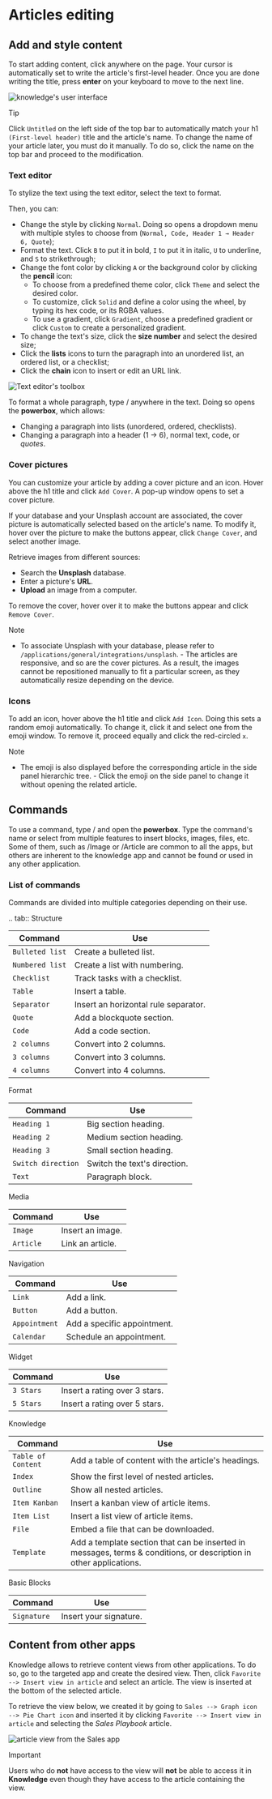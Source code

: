 # Articles editing

## Add and style content

To start adding content, click anywhere on the page. Your cursor is
automatically set to write the article's first-level header. Once you
are done writing the title, press **enter** on your keyboard to move to
the next line.

<img src="articles_editing/ui.png" class="align-center"
alt="knowledge&#39;s user interface" />

> [!TIP]
> Click `Untitled` on the left side of the top bar to automatically
> match your h1 `(First-level header)` title and the article's name. To
> change the name of your article later, you must do it manually. To do
> so, click the name on the top bar and proceed to the modification.

### Text editor

To stylize the text using the text editor, select the text to format.

Then, you can:

- Change the style by clicking `Normal`. Doing so opens a dropdown menu
  with multiple styles to choose from
  (`Normal, Code, Header 1 → Header 6, Quote`);
- Format the text. Click `B` to put it in bold, `I` to put it in italic,
  `U` to underline, and `S` to strikethrough;
- Change the font color by clicking `A` or the background color by
  clicking the **pencil** icon:
  - To choose from a predefined theme color, click `Theme` and select
    the desired color.
  - To customize, click `Solid` and define a color using the wheel, by
    typing its hex code, or its RGBA values.
  - To use a gradient, click `Gradient`, choose a predefined gradient or
    click `Custom` to create a personalized gradient.
- To change the text's size, click the **size number** and select the
  desired size;
- Click the **lists** icons to turn the paragraph into an unordered
  list, an ordered list, or a checklist;
- Click the **chain** icon to insert or edit an URL link.

<img src="articles_editing/style-and-colors.png" class="align-center"
alt="Text editor&#39;s toolbox" />

To format a whole paragraph, type <span class="title-ref">/</span>
anywhere in the text. Doing so opens the **powerbox**, which allows:

- Changing a paragraph into lists (unordered, ordered, checklists).
- Changing a paragraph into a header (1 → 6), normal text,
  <span class="title-ref">code</span>, or *quotes*.

### Cover pictures

You can customize your article by adding a cover picture and an icon.
Hover above the h1 title and click `Add Cover`. A pop-up window opens to
set a cover picture.

If your database and your Unsplash account are associated, the cover
picture is automatically selected based on the article's name. To modify
it, hover over the picture to make the buttons appear, click
`Change Cover`, and select another image.

Retrieve images from different sources:

- Search the **Unsplash** database.
- Enter a picture's **URL**.
- **Upload** an image from a computer.

To remove the cover, hover over it to make the buttons appear and click
`Remove Cover`.

> [!NOTE]
> - To associate Unsplash with your database, please refer to
> `/applications/general/integrations/unsplash`. - The articles are
> responsive, and so are the cover pictures. As a result, the images
> cannot be repositioned manually to fit a particular screen, as they
> automatically resize depending on the device.

### Icons

To add an icon, hover above the h1 title and click `Add Icon`. Doing
this sets a random emoji automatically. To change it, click it and
select one from the emoji window. To remove it, proceed equally and
click the red-circled `x`.

> [!NOTE]
> - The emoji is also displayed before the corresponding article in the
> side panel hierarchic tree. - Click the emoji on the side panel to
> change it without opening the related article.

## Commands

To use a command, type <span class="title-ref">/</span> and open the
**powerbox**. Type the command's name or select from multiple features
to insert blocks, images, files, etc. Some of them, such as
<span class="title-ref">/Image</span> or
<span class="title-ref">/Article</span> are common to all the apps, but
others are inherent to the knowledge app and cannot be found or used in
any other application.

### List of commands

Commands are divided into multiple categories depending on their use.

<div class="tabs">

.. tab:: Structure

| Command         | Use                                  |
|-----------------|--------------------------------------|
| `Bulleted list` | Create a bulleted list.              |
| `Numbered list` | Create a list with numbering.        |
| `Checklist`     | Track tasks with a checklist.        |
| `Table`         | Insert a table.                      |
| `Separator`     | Insert an horizontal rule separator. |
| `Quote`         | Add a blockquote section.            |
| `Code`          | Add a code section.                  |
| `2 columns`     | Convert into 2 columns.              |
| `3 columns`     | Convert into 3 columns.              |
| `4 columns`     | Convert into 4 columns.              |

<div class="tab">

Format

</div>

| Command            | Use                          |
|--------------------|------------------------------|
| `Heading 1`        | Big section heading.         |
| `Heading 2`        | Medium section heading.      |
| `Heading 3`        | Small section heading.       |
| `Switch direction` | Switch the text's direction. |
| `Text`             | Paragraph block.             |

<div class="tab">

Media

</div>

| Command   | Use              |
|-----------|------------------|
| `Image`   | Insert an image. |
| `Article` | Link an article. |

<div class="tab">

Navigation

</div>

| Command       | Use                         |
|---------------|-----------------------------|
| `Link`        | Add a link.                 |
| `Button`      | Add a button.               |
| `Appointment` | Add a specific appointment. |
| `Calendar`    | Schedule an appointment.    |

<div class="tab">

Widget

</div>

| Command   | Use                           |
|-----------|-------------------------------|
| `3 Stars` | Insert a rating over 3 stars. |
| `5 Stars` | Insert a rating over 5 stars. |

<div class="tab">

Knowledge

</div>

| Command            | Use                                                                                                                |
|--------------------|--------------------------------------------------------------------------------------------------------------------|
| `Table of Content` | Add a table of content with the article's headings.                                                                |
| `Index`            | Show the first level of nested articles.                                                                           |
| `Outline`          | Show all nested articles.                                                                                          |
| `Item Kanban`      | Insert a kanban view of article items.                                                                             |
| `Item List`        | Insert a list view of article items.                                                                               |
| `File`             | Embed a file that can be downloaded.                                                                               |
| `Template`         | Add a template section that can be inserted in messages, terms & conditions, or description in other applications. |

<div class="tab">

Basic Blocks

</div>

| Command     | Use                    |
|-------------|------------------------|
| `Signature` | Insert your signature. |

</div>

## Content from other apps

Knowledge allows to retrieve content views from other applications. To
do so, go to the targeted app and create the desired view. Then, click
`Favorite --> Insert view in article` and select an article. The view is
inserted at the bottom of the selected article.

<div class="example">

To retrieve the view below, we created it by going to
`Sales --> Graph icon -->
Pie Chart icon` and inserted it by clicking
`Favorite --> Insert view in article` and selecting the *Sales Playbook*
article.

<img src="articles_editing/inserted-view.png" class="align-center"
alt="article view from the Sales app" />

</div>

> [!IMPORTANT]
> Users who do **not** have access to the view will **not** be able to
> access it in **Knowledge** even though they have access to the article
> containing the view.
